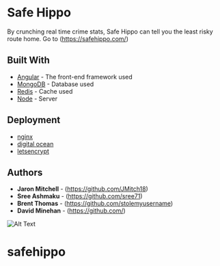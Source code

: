 # Safe Hippo

By crunching real time crime stats, Safe Hippo can tell you the least risky route home.
Go to (https://safehippo.com/)

## Built With

- [Angular](http://www.dropwizard.io/1.0.2/docs/) - The front-end framework used
- [MongoDB](https://maven.apache.org/) - Database used
- [Redis](http://redis.io/) - Cache used
- [Node](https://nodejs.org/en/) - Server

## Deployment

- [nginx](https://www.nginx.com/resources/wiki/)
- [digital ocean](https://www.digitalocean.com/)
- [letsencrypt](https://letsencrypt.org/)

## Authors

- **Jaron Mitchell** - (https://github.com/JMitch18)
- **Sree Ashmaku** - (https://github.com/sree71)
- **Brent Thomas** - (https://github.com/stolemyusername)
- **David Minehan** - (https://github.com/)

![Alt Text](http://g.recordit.co/Fj2C6cri2v.gif)
# safehippo
